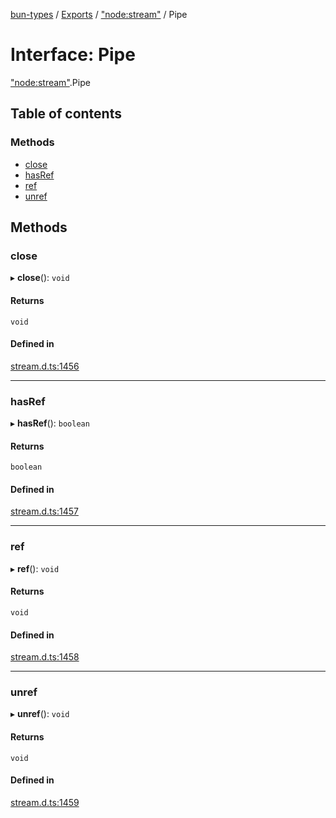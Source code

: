 [bun-types](https://github.com/oven-sh/bun-types/blob/master/api-docs/README.md) / [Exports](https://github.com/oven-sh/bun-types/blob/master/api-docs/modules.md) / ["node:stream"](https://github.com/oven-sh/bun-types/blob/master/api-docs/modules/node_stream_.md) / Pipe

# Interface: Pipe

["node:stream"](https://github.com/oven-sh/bun-types/blob/master/api-docs/modules/node_stream_.md).Pipe

## Table of contents

### Methods

- [close](https://github.com/oven-sh/bun-types/blob/master/api-docs/interfaces/node_stream_.Pipe.md#close)
- [hasRef](https://github.com/oven-sh/bun-types/blob/master/api-docs/interfaces/node_stream_.Pipe.md#hasref)
- [ref](https://github.com/oven-sh/bun-types/blob/master/api-docs/interfaces/node_stream_.Pipe.md#ref)
- [unref](https://github.com/oven-sh/bun-types/blob/master/api-docs/interfaces/node_stream_.Pipe.md#unref)

## Methods

### close

▸ **close**(): `void`

#### Returns

`void`

#### Defined in

[stream.d.ts:1456](https://github.com/valgaze/bun-types/blob/6f8dbf8/stream.d.ts#L1456)

___

### hasRef

▸ **hasRef**(): `boolean`

#### Returns

`boolean`

#### Defined in

[stream.d.ts:1457](https://github.com/valgaze/bun-types/blob/6f8dbf8/stream.d.ts#L1457)

___

### ref

▸ **ref**(): `void`

#### Returns

`void`

#### Defined in

[stream.d.ts:1458](https://github.com/valgaze/bun-types/blob/6f8dbf8/stream.d.ts#L1458)

___

### unref

▸ **unref**(): `void`

#### Returns

`void`

#### Defined in

[stream.d.ts:1459](https://github.com/valgaze/bun-types/blob/6f8dbf8/stream.d.ts#L1459)

